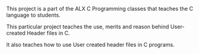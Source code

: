 This project is a part of the ALX C Programming classes that teaches the C language to students.

This particular project teaches the use, merits and reason behind User-created Header files in C.

It also teaches how to use User created header files in C programs.
